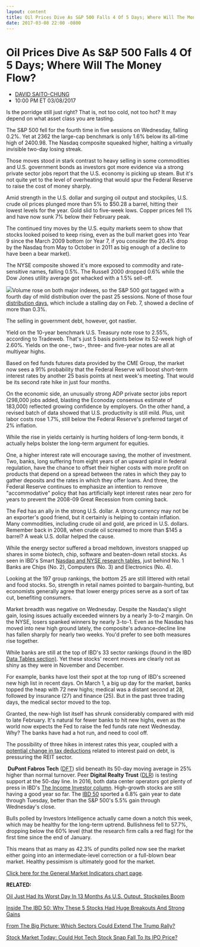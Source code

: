 ```yaml
---
layout: content
title: Oil Prices Dive As S&P 500 Falls 4 Of 5 Days; Where Will The Money Flow?
date: 2017-03-08 22:00 -0800
---
```



Oil Prices Dive As S&P 500 Falls 4 Of 5 Days; Where Will The Money Flow?
=========================================================================




* [DAVID SAITO-CHUNG](https://www.investors.com/author/chungd/ "Posts by DAVID SAITO-CHUNG")
* 10:00 PM ET 03/08/2017




Is the porridge still just right? That is, not too cold, not too hot? It may depend on what asset class you are tasting.


The S&P 500 fell for the fourth time in five sessions on Wednesday, falling 0.2%. Yet at 2362 the large-cap benchmark is only 1.6% below its all-time high of 2400.98. The Nasdaq composite squeaked higher, halting a virtually invisible two-day losing streak.




Those moves stood in stark contrast to heavy selling in some commodities and U.S. government bonds as investors got more evidence via a strong private sector jobs report that the U.S. economy is picking up steam. But it's not quite yet to the level of overheating that would spur the Federal Reserve to raise the cost of money sharply.


Amid strength in the U.S. dollar and surging oil output and stockpiles, U.S. crude oil prices plunged more than 5% to $50.28 a barrel, hitting their lowest levels for the year. Gold slid to five-week lows. Copper prices fell 1% and have now sunk 7% below their February peak.


The continued tiny moves by the U.S. equity markets seem to show that stocks looked poised to keep rising, even as the bull market goes into Year 9 since the March 2009 bottom (or Year 7, if you consider the 20.4% drop by the Nasdaq from May to October in 2011 as big enough of a decline to have been a bear market).


The NYSE composite showed it's more exposed to commodity and rate-sensitive names, falling 0.5%. The Russell 2000 dropped 0.6% while the Dow Jones utility average got whacked with a 1.5% sell-off.


![](https://www.investors.com/wp-content/uploads/2017/03/MP4-4_030817-602x1024.png)Volume rose on both major indexes, so the S&P 500 got tagged with a fourth day of mild distribution over the past 25 sessions. None of those four [distribution days](http://education.investors.com/lesson.aspx?id=735759&sourceid=735764), which include a stalling day on Feb. 7, showed a decline of more than 0.3%.


The selling in government debt, however, got nastier.


Yield on the 10-year benchmark U.S. Treasury note rose to 2.55%, according to Tradeweb. That's just 5 basis points below its 52-week high of 2.60%. Yields on the one-, two-, three- and five-year notes are all at multiyear highs.


Based on fed funds futures data provided by the CME Group, the market now sees a 91% probability that the Federal Reserve will boost short-term interest rates by another 25 basis points at next week's meeting. That would be its second rate hike in just four months.


On the economic side, an unusually strong ADP private sector jobs report (298,000 jobs added, blasting the Econoday consensus estimate of 183,000) reflected growing confidence by employers. On the other hand, a revised batch of data showed that U.S. productivity is still mild. Plus, unit labor costs rose 1.7%, still below the Federal Reserve's preferred target of 2% inflation.


While the rise in yields certainly is hurting holders of long-term bonds, it actually helps bolster the long-term argument for equities.


One, a higher interest rate will encourage saving, the mother of investment. Two, banks, long suffering from eight years of an upward spiral in federal regulation, have the chance to offset their higher costs with more profit on products that depend on a spread between the rates in which they pay to gather deposits and the rates in which they offer loans. And three, the Federal Reserve continues to emphasize an intention to remove "accommodative" policy that has artificially kept interest rates near zero for years to prevent the 2008-09 Great Recession from coming back.


The Fed has an ally in the strong U.S. dollar. A strong currency may not be an exporter's good friend, but it certainly is helping to contain inflation. Many commodities, including crude oil and gold, are priced in U.S. dollars. Remember back in 2008, when crude oil screamed to more than $145 a barrel? A weak U.S. dollar helped the cause.


While the energy sector suffered a broad meltdown, investors snapped up shares in some biotech, chip, software and beaten-down retail stocks. As seen in IBD's Smart [Nasdaq and NYSE research tables](https://www.investors.com/data-tables/ibd-smart-nyse-nasdaq-tables-mar-07-2017/), just behind No. 1 Banks are Chips (No. 2), Computers (No. 3) and Electronics (No. 4).


Looking at the 197 group rankings, the bottom 25 are still littered with retail and food stocks. So, strength in retail names pointed to bargain-hunting, but economists generally agree that lower energy prices serve as a sort of tax cut, benefiting consumers.


Market breadth was negative on Wednesday. Despite the Nasdaq's slight gain, losing issues actually exceeded winners by a nearly 3-to-2 margin. On the NYSE, losers spanked winners by nearly 3-to-1. Even as the Nasdaq has moved into new high ground lately, the composite's advance-decline line has fallen sharply for nearly two weeks. You'd prefer to see both measures rise together.


While banks are still at the top of IBD's 33 sector rankings (found in the IBD [Data Tables section)](https://www.investors.com/ibd-data-tables/). Yet these stocks' recent moves are clearly not as shiny as they were in November and December.


For example, banks have lost their spot at the top rung of IBD's screened new high list in recent days. On March 1, a big up day for the market, banks topped the heap with 72 new highs; medical was a distant second at 28, followed by insurance (27) and finance (25). But in the past three trading days, the medical sector moved to the top.


Granted, the new-high list itself has shrunk considerably compared with mid to late February. It's natural for fewer banks to hit new highs, even as the world now expects the Fed to raise the fed funds rate next Wednesday. Why? The banks have had a hot run, and need to cool off.


The possibility of three hikes in interest rates this year, coupled with a [potential change in tax deductions](https://www.investors.com/research/the-income-investor/tax-reform-threatens-to-end-key-deduction-for-utilities/) related to interest paid on debt, is pressuring the REIT sector.


 **DuPont Fabros Tech** ([DFT](https://research.investors.com/quote.aspx?symbol=DFT)) slid beneath its 50-day moving average in 25% higher than normal turnover. Peer **Digital Realty Trust** ([DLR](https://research.investors.com/quote.aspx?symbol=DLR)) is testing support at the 50-day line. In 2016, both data center operators got plenty of press in IBD's [The Income Investor column](https://www.investors.com/category/research/the-income-investor/).
High-growth stocks are still having a good year so far. The [IBD 50](http://research.investors.com/stock-lists/ibd-50/) sported a 6.8% gain year to date through Tuesday, better than the S&P 500's 5.5% gain through Wednesday's close.


Bulls polled by Investors Intelligence actually came down a notch this week, which may be healthy for the long-term uptrend. Bullishness fell to 57.7%, dropping below the 60% level (that the research firm calls a red flag) for the first time since the end of January.


This means that as many as 42.3% of pundits polled now see the market either going into an intermediate-level correction or a full-blown bear market. Healthy pessimism is ultimately good for the market.


[Click here for the General Market Indicators chart page](https://www.investors.com/wp-content/uploads/2017/03/IBD0803152540GMI.pdf).


**RELATED:**


[Oil Just Had Its Worst Day In 13 Months As U.S. Output, Stockpiles Boom](https://www.investors.com/news/eia-u-s-oil-production-highest-since-february-2016-stockpiles-rise-again/)


[Inside The IBD 50: Why These 5 Stocks Had Huge Breakouts And Strong Gains](https://www.investors.com/stock-lists/ibd-50/why-did-these-5-stocks-post-huge-gains-they-first-showed-big-eps-growth/)


[From The Big Picture: Which Sectors Could Extend The Trump Rally?](https://www.investors.com/market-trend/the-big-picture/trump-rally-extends-gains-which-sectors-look-poised-to-lead/)


[Stock Market Today: Could Hot Tech Stock Snap Fall To Its IPO Price?](https://www.investors.com/market-trend/stock-market-today/stocks-off-but-momo-soars-why-snap-could-fall-to-its-ipo-price/)




